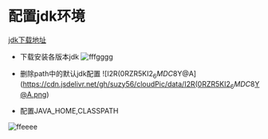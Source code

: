 # 配置jdk环境

[jdk下载地址](https://www.oracle.com/java/technologies/oracle-java-archive-downloads.html)

+ 下载安装各版本jdk
![fffgggg](https://cdn.jsdelivr.net/gh/suzy56/cloudPic/data/fffgggg.jpg)

+ 删除path中的默认jdk配置
![I2R(0RZR5KI2$_6MDC8$Y@A](<https://cdn.jsdelivr.net/gh/suzy56/cloudPic/data/I2R(0RZR5KI2>$_6MDC8$Y@A.png)

+ 配置JAVA_HOME,CLASSPATH

![ffeeee](https://cdn.jsdelivr.net/gh/suzy56/cloudPic/data/ffeeee.png)
